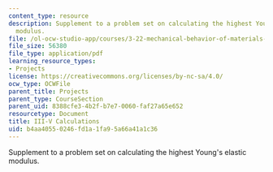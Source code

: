 ```yaml
---
content_type: resource
description: Supplement to a problem set on calculating the highest Young's elastic
  modulus.
file: /ol-ocw-studio-app/courses/3-22-mechanical-behavior-of-materials-spring-2008/b4aa40550246fd1a1fa95a66a41a1c36_iii_v_2_attach.pdf
file_size: 56380
file_type: application/pdf
learning_resource_types:
- Projects
license: https://creativecommons.org/licenses/by-nc-sa/4.0/
ocw_type: OCWFile
parent_title: Projects
parent_type: CourseSection
parent_uid: 8388cfe3-4b2f-b7e7-0060-faf27a65e652
resourcetype: Document
title: III-V Calculations
uid: b4aa4055-0246-fd1a-1fa9-5a66a41a1c36
---
```

Supplement to a problem set on calculating the highest Young's elastic modulus.